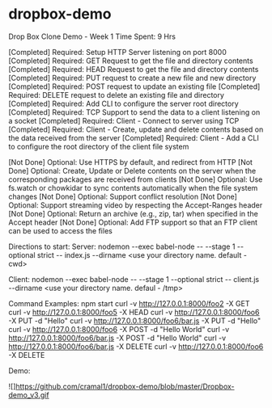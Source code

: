 # dropbox-demo

Drop Box Clone Demo - Week 1
Time Spent: 9 Hrs

[Completed] Required: Setup HTTP Server listening on port 8000
[Completed] Required: GET Request to get the file and directory contents
[Completed] Required: HEAD Request to get the file and directory contents
[Completed] Required: PUT request to create a new file and new directory
[Completed] Required: POST request to update an existing file
[Completed] Required: DELETE request to delete an existing file and directory
[Completed] Required: Add CLI to configure the server root directory
[Completed] Required: TCP Support to send the data to a client listening on a socket
[Completed] Required: Client - Connect to server using TCP
[Completed] Required: Client - Create, update and delete contents based on the data received from the server
[Completed] Required: Client - Add a CLI to configure the root directory of the client file system

[Not Done] Optional: Use HTTPS by default, and redirect from HTTP
[Not Done] Optional: Create, Update or Delete contents on the server when the corresponding packages are received from clients
[Not Done] Optional: Use fs.watch or chowkidar to sync contents automatically when the file system changes
[Not Done] Optional: Support conflict resolution
[Not Done] Optional: Support streaming video by respecting the Accept-Ranges header
[Not Done] Optional: Return an archive (e.g., zip, tar) when specified in the Accept header
[Not Done] Optional: Add FTP support so that an FTP client can be used to access the files

Directions to start:
Server: 
nodemon --exec babel-node -- --stage 1 --optional strict -- index.js --dirname <use your directory name. default - cwd>

Client:
nodemon --exec babel-node -- --stage 1 --optional strict -- client.js --dirname <use your directory name. defaul - /tmp>

Command Examples:
  npm start
  curl -v http://127.0.0.1:8000/foo2 -X GET
  curl -v http://127.0.0.1:8000/foo5 -X HEAD
  curl -v http://127.0.0.1:8000/foo6 -X PUT -d "Hello"
  curl -v http://127.0.0.1:8000/foo6/bar.js -X PUT -d "Hello"
  curl -v http://127.0.0.1:8000/foo6 -X POST -d "Hello World"
  curl -v http://127.0.0.1:8000/foo6/bar.js -X POST -d "Hello World"
  curl -v http://127.0.0.1:8000/foo6/bar.js -X DELETE
  curl -v http://127.0.0.1:8000/foo6 -X DELETE

Demo:

![]https://github.com/cramal1/dropbox-demo/blob/master/Dropbox-demo_v3.gif
